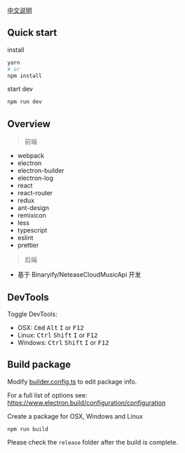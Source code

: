 [中文说明](./README.zh-cn.md)

## Quick start

install

```bash
yarn
# or
npm install
```

start dev

```bash
npm run dev
```

## Overview

> 前端

- webpack
- electron
- electron-builder
- electron-log
- react
- react-router
- redux
- ant-design
- remixicon
- less
- typescript
- eslint
- prettier

> 后端

- 基于 Binaryify/NeteaseCloudMusicApi 开发

## DevTools

Toggle DevTools:

- OSX: <kbd>Cmd</kbd> <kbd>Alt</kbd> <kbd>I</kbd> or <kbd>F12</kbd>
- Linux: <kbd>Ctrl</kbd> <kbd>Shift</kbd> <kbd>I</kbd> or <kbd>F12</kbd>
- Windows: <kbd>Ctrl</kbd> <kbd>Shift</kbd> <kbd>I</kbd> or <kbd>F12</kbd>

## Build package

Modify [builder.config.ts](./build/builder.config.ts) to edit package info.

For a full list of options see: https://www.electron.build/configuration/configuration

Create a package for OSX, Windows and Linux

```
npm run build
```

Please check the `release` folder after the build is complete.
